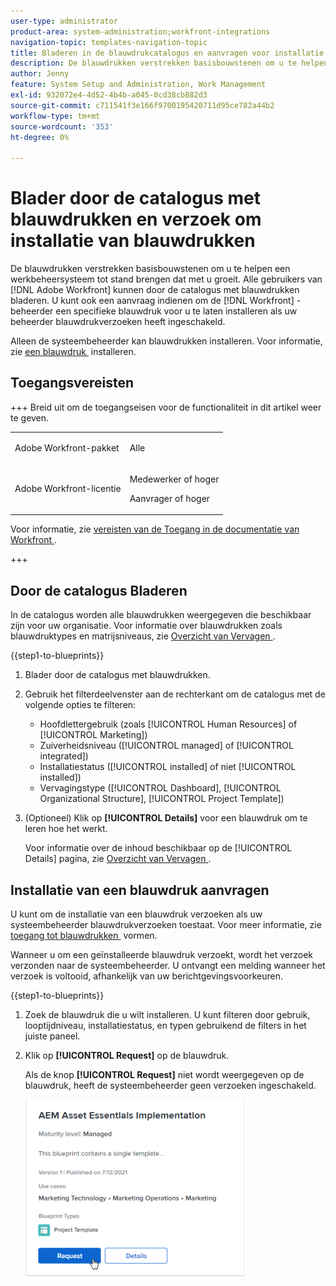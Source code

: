 ```yaml
---
user-type: administrator
product-area: system-administration;workfront-integrations
navigation-topic: templates-navigation-topic
title: Bladeren in de blauwdrukcatalogus en aanvragen voor installatie van blauwdrukken
description: De blauwdrukken verstrekken basisbouwstenen om u te helpen een werkbeheersysteem tot stand brengen dat met u groeit. Alle  [!DNL Adobe Workfront]  gebruikers kunnen de catalogus van blauwdrukken doorbladeren. U kunt ook een verzoek indienen om uw  [!DNL Workfront]  beheerder te hebben een specifieke blauwdruk voor u installeren, als uw beheerder blauwdrukverzoeken heeft toegelaten.
author: Jenny
feature: System Setup and Administration, Work Management
exl-id: 932072e4-4d52-4b4b-a045-0cd38cb882d3
source-git-commit: c711541f3e166f9700195420711d95ce782a44b2
workflow-type: tm+mt
source-wordcount: '353'
ht-degree: 0%

---
```


# Blader door de catalogus met blauwdrukken en verzoek om installatie van blauwdrukken

De blauwdrukken verstrekken basisbouwstenen om u te helpen een werkbeheersysteem tot stand brengen dat met u groeit. Alle gebruikers van [!DNL Adobe Workfront] kunnen door de catalogus met blauwdrukken bladeren. U kunt ook een aanvraag indienen om de [!DNL Workfront] -beheerder een specifieke blauwdruk voor u te laten installeren als uw beheerder blauwdrukverzoeken heeft ingeschakeld.

Alleen de systeembeheerder kan blauwdrukken installeren. Voor informatie, zie [&#x200B; een blauwdruk &#x200B;](../../administration-and-setup/blueprints/blueprints-install.md) installeren.

## Toegangsvereisten

+++ Breid uit om de toegangseisen voor de functionaliteit in dit artikel weer te geven.

<table style="table-layout:auto"> 
 <col> 
 <col> 
 <tbody> 
  <tr> 
   <td role="rowheader">Adobe Workfront-pakket</td> 
   <td> <p>Alle </p> </td> 
  </tr> 
  <tr> 
   <td role="rowheader">Adobe Workfront-licentie</td> 
   <td><p>Medewerker of hoger</p><p>Aanvrager of hoger</p>
  </td> 
  </tr> 
 </tbody> 
</table>

Voor informatie, zie [&#x200B; vereisten van de Toegang in de documentatie van Workfront &#x200B;](/help/quicksilver/administration-and-setup/add-users/access-levels-and-object-permissions/access-level-requirements-in-documentation.md).

+++

## Door de catalogus Bladeren

In de catalogus worden alle blauwdrukken weergegeven die beschikbaar zijn voor uw organisatie. Voor informatie over blauwdrukken zoals blauwdruktypes en matrijsniveaus, zie [&#x200B; Overzicht van Vervagen &#x200B;](../../administration-and-setup/blueprints/blueprints-overview.md).

{{step1-to-blueprints}}

1. Blader door de catalogus met blauwdrukken.
1. Gebruik het filterdeelvenster aan de rechterkant om de catalogus met de volgende opties te filteren:

   * Hoofdlettergebruik (zoals [!UICONTROL Human Resources] of [!UICONTROL Marketing])
   * Zuiverheidsniveau ([!UICONTROL managed] of [!UICONTROL integrated])
   * Installatiestatus ([!UICONTROL installed] of niet [!UICONTROL installed])
   * Vervagingstype (<!--Custom Form, -->[!UICONTROL Dashboard], [!UICONTROL Organizational Structure], [!UICONTROL Project Template]<!--, Request Queue, Setup Feature-->)

1. (Optioneel) Klik op **[!UICONTROL Details]** voor een blauwdruk om te leren hoe het werkt.

   Voor informatie over de inhoud beschikbaar op de [!UICONTROL Details] pagina, zie [&#x200B; Overzicht van Vervagen &#x200B;](../../administration-and-setup/blueprints/blueprints-overview.md).

## Installatie van een blauwdruk aanvragen

U kunt om de installatie van een blauwdruk verzoeken als uw systeembeheerder blauwdrukverzoeken toestaat. Voor meer informatie, zie [&#x200B; toegang tot blauwdrukken &#x200B;](../../administration-and-setup/blueprints/configure-access-to-blueprints.md) vormen.

Wanneer u om een geïnstalleerde blauwdruk verzoekt, wordt het verzoek verzonden naar de systeembeheerder. U ontvangt een melding wanneer het verzoek is voltooid, afhankelijk van uw berichtgevingsvoorkeuren.

{{step1-to-blueprints}}

1. Zoek de blauwdruk die u wilt installeren. U kunt filteren door gebruik, looptijdniveau, installatiestatus, en typen gebruikend de filters in het juiste paneel.
1. Klik op **[!UICONTROL Request]** op de blauwdruk.

   Als de knop **[!UICONTROL Request]** niet wordt weergegeven op de blauwdruk, heeft de systeembeheerder geen verzoeken ingeschakeld.

   ![&#x200B; Verblauwdruk van het Verzoek &#x200B;](assets/blueprints-non-admin-request-bp-350x283.png)
